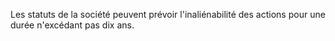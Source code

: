   
 Les statuts de la société peuvent prévoir l'inaliénabilité des actions pour une durée n'excédant pas dix ans.  

  
